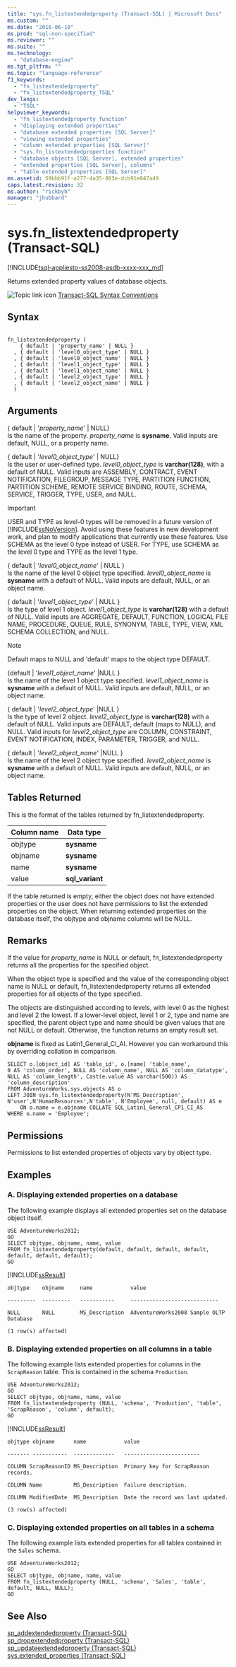 ```yaml
---
title: "sys.fn_listextendedproperty (Transact-SQL) | Microsoft Docs"
ms.custom: ""
ms.date: "2016-06-10"
ms.prod: "sql-non-specified"
ms.reviewer: ""
ms.suite: ""
ms.technology: 
  - "database-engine"
ms.tgt_pltfrm: ""
ms.topic: "language-reference"
f1_keywords: 
  - "fn_listextendedproperty"
  - "fn_listextendedproperty_TSQL"
dev_langs: 
  - "TSQL"
helpviewer_keywords: 
  - "fn_listextendedproperty function"
  - "displaying extended properties"
  - "database extended properties [SQL Server]"
  - "viewing extended properties"
  - "column extended properties [SQL Server]"
  - "sys.fn_listextendedproperties function"
  - "database objects [SQL Server], extended properties"
  - "extended properties [SQL Server], columns"
  - "table extended properties [SQL Server]"
ms.assetid: 59bbb91f-a277-4a35-803e-dcb91e847a49
caps.latest.revision: 32
ms.author: "rickbyh"
manager: "jhubbard"
---
```

# sys.fn_listextendedproperty (Transact-SQL)
[!INCLUDE[tsql-appliesto-ss2008-asdb-xxxx-xxx_md](../../../relational-databases/import-export/includes/tsql-appliesto-ss2008-asdb-xxxx-xxx-md.md)]

  Returns extended property values of database objects.  
 
 
 ![Topic link icon](../../../database-engine/configure/windows/media/topic-link.gif "Topic link icon") [Transact-SQL Syntax Conventions](../../../t-sql/language-elements/transact-sql-syntax-conventions-transact-sql.md)  
  
## Syntax  
  
```  
  
fn_listextendedproperty (   
    { default | 'property_name' | NULL }   
  , { default | 'level0_object_type' | NULL }   
  , { default | 'level0_object_name' | NULL }   
  , { default | 'level1_object_type' | NULL }   
  , { default | 'level1_object_name' | NULL }   
  , { default | 'level2_object_type' | NULL }   
  , { default | 'level2_object_name' | NULL }   
  )   
```  
  
## Arguments  
 { default | '*property_name*' | NULL}  
 Is the name of the property. *property_name* is **sysname**. Valid inputs are default, NULL, or a property name.  
  
 { default | '*level0_object_type*' | NULL}  
 Is the user or user-defined type. *level0_object_type* is **varchar(128)**, with a default of NULL. Valid inputs are ASSEMBLY, CONTRACT, EVENT NOTIFICATION, FILEGROUP, MESSAGE TYPE, PARTITION FUNCTION, PARTITION SCHEME, REMOTE SERVICE BINDING, ROUTE, SCHEMA, SERVICE, TRIGGER, TYPE, USER, and NULL.  
  
> [!IMPORTANT]  
>  USER and TYPE as level-0 types will be removed in a future version of [!INCLUDE[ssNoVersion](../../../advanced-analytics/r-services/includes/ssnoversion-md.md)]. Avoid using these features in new development work, and plan to modify applications that currently use these features. Use SCHEMA as the level 0 type instead of USER. For TYPE, use SCHEMA as the level 0 type and TYPE as the level 1 type.  
  
 { default | '*level0_object_name*' | NULL }  
 Is the name of the level 0 object type specified. *level0_object_name* is **sysname** with a default of NULL. Valid inputs are default, NULL, or an object name.  
  
 { default | '*level1_object_type*' | NULL }  
 Is the type of level 1 object. *level1_object_type* is **varchar(128)** with a default of NULL. Valid inputs are AGGREGATE, DEFAULT, FUNCTION, LOGICAL FILE NAME, PROCEDURE, QUEUE, RULE, SYNONYM, TABLE, TYPE, VIEW, XML SCHEMA COLLECTION, and NULL.  
  
> [!NOTE]  
>  Default maps to NULL and 'default' maps to the object type DEFAULT.  
  
 {default | '*level1_object_name*' |NULL }  
 Is the name of the level 1 object type specified. *level1_object_name* is **sysname** with a default of NULL. Valid inputs are default, NULL, or an object name.  
  
 { default | '*level2_object_type*' |NULL }  
 Is the type of level 2 object. *level2_object_type* is **varchar(128)** with a default of NULL. Valid inputs are DEFAULT, default (maps to NULL), and NULL. Valid inputs for *level2_object_type* are COLUMN, CONSTRAINT, EVENT NOTIFICATION, INDEX, PARAMETER, TRIGGER, and NULL.  
  
 { default | '*level2_object_name*' |NULL }  
 Is the name of the level 2 object type specified. *level2_object_name* is **sysname** with a default of NULL. Valid inputs are default, NULL, or an object name.  
  
## Tables Returned  
 This is the format of the tables returned by fn_listextendedproperty.  
  
|Column name|Data type|  
|-----------------|---------------|  
|objtype|**sysname**|  
|objname|**sysname**|  
|name|**sysname**|  
|value|**sql_variant**|  
  
 If the table returned is empty, either the object does not have extended properties or the user does not have permissions to list the extended properties on the object. When returning extended properties on the database itself, the objtype and objname columns will be NULL.  
  
## Remarks  
 If the value for *property_name* is NULL or default, fn_listextendedproperty returns all the properties for the specified object.  
  
 When the object type is specified and the value of the corresponding object name is NULL or default, fn_listextendedproperty returns all extended properties for all objects of the type specified.  
  
 The objects are distinguished according to levels, with level 0 as the highest and level 2 the lowest. If a lower-level object, level 1 or 2, type and name are specified, the parent object type and name should be given values that are not NULL or default. Otherwise, the function returns an empty result set.  
  
 **objname** is fixed as Latin1_General_CI_AI. However you can workaround this by overriding collation in comparison.  
  
```  
SELECT o.[object_id] AS 'table_id', o.[name] 'table_name',  
0 AS 'column_order', NULL AS 'column_name', NULL AS 'column_datatype',  
NULL AS 'column_length', Cast(e.value AS varchar(500)) AS 'column_description'  
FROM AdventureWorks.sys.objects AS o  
LEFT JOIN sys.fn_listextendedproperty(N'MS_Description', N'user',N'HumanResources',N'table', N'Employee', null, default) AS e  
    ON o.name = e.objname COLLATE SQL_Latin1_General_CP1_CI_AS  
WHERE o.name = 'Employee';  
```  
  
## Permissions  
 Permissions to list extended properties of objects vary by object type.  
  
## Examples  
  
### A. Displaying extended properties on a database  
 The following example displays all extended properties set on the database object itself.  
  
```  
USE AdventureWorks2012;  
GO  
SELECT objtype, objname, name, value  
FROM fn_listextendedproperty(default, default, default, default, default, default, default);  
GO  
```  
  
 [!INCLUDE[ssResult](../../../relational-databases/includes/ssresult-md.md)]  
  
 `objtype    objname     name            value`  
  
 `---------  ---------   -----------     ----------------------------`  
  
 `NULL       NULL        MS_Description  AdventureWorks2008 Sample OLTP Database`  
  
 `(1 row(s) affected)`  
  
### B. Displaying extended properties on all columns in a table  
 The following example lists extended properties for columns in the `ScrapReason` table. This is contained in the schema `Production`.  
  
```  
USE AdventureWorks2012;  
GO  
SELECT objtype, objname, name, value  
FROM fn_listextendedproperty (NULL, 'schema', 'Production', 'table', 'ScrapReason', 'column', default);  
GO  
```  
  
 [!INCLUDE[ssResult](../../../relational-databases/includes/ssresult-md.md)]  
  
 `objtype objname      name            value`  
  
 `------- -----------  -------------   ------------------------`  
  
 `COLUMN ScrapReasonID MS_Description  Primary key for ScrapReason records.`  
  
 `COLUMN Name          MS_Description  Failure description.`  
  
 `COLUMN ModifiedDate  MS_Description  Date the record was last updated.`  
  
 `(3 row(s) affected)`  
  
### C. Displaying extended properties on all tables in a schema  
 The following example lists extended properties for all tables contained in the `Sales` schema.  
  
```  
USE AdventureWorks2012;  
GO  
SELECT objtype, objname, name, value  
FROM fn_listextendedproperty (NULL, 'schema', 'Sales', 'table', default, NULL, NULL);  
GO  
```  
  
## See Also  
 [sp_addextendedproperty &#40;Transact-SQL&#41;](../../../relational-databases/reference/system-stored-procedures/sp-addextendedproperty-transact-sql.md)   
 [sp_dropextendedproperty &#40;Transact-SQL&#41;](../../../relational-databases/reference/system-stored-procedures/sp-dropextendedproperty-transact-sql.md)   
 [sp_updateextendedproperty &#40;Transact-SQL&#41;](../../../relational-databases/reference/system-stored-procedures/sp-updateextendedproperty-transact-sql.md)   
 [sys.extended_properties &#40;Transact-SQL&#41;](../../../relational-databases/reference/system-catalog-views/extended-properties-catalog-views-sys.extended-properties.md)  
  
  